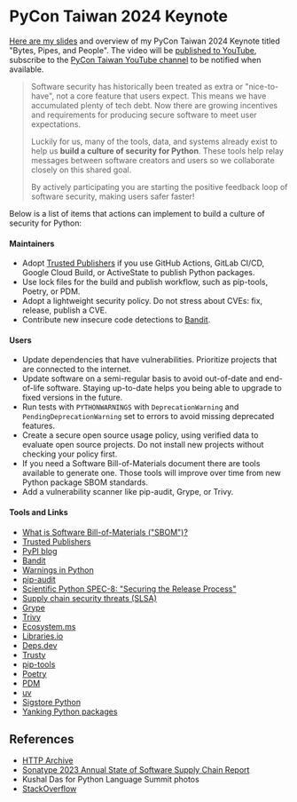 # PyCon Taiwan 2024 Keynote

[Here are my slides](https://storage.googleapis.com/sethmlarson-dev-static-assets/PyCon-Taiwan-Keynote-Bytes-Pipes-and-People.pdf) and overview of my PyCon Taiwan 2024 Keynote
titled "Bytes, Pipes, and People". The video will be [published to YouTube](https://www.youtube.com/@PyConTaiwanVideo),
subscribe to the [PyCon Taiwan YouTube channel](https://www.youtube.com/@PyConTaiwanVideo) to be notified when available.

> Software security has historically been treated as extra or "nice-to-have",
> not a core feature that users expect. This means we have accumulated
> plenty of tech debt. Now there are growing incentives and requirements
> for producing secure software to meet user expectations.
>
> Luckily for us, many of the tools, data, and systems already exist to
> help us **build a culture of security for Python**. These tools help relay messages
> between software creators and users so we collaborate closely on this shared goal.
>
> By actively participating you are starting the positive feedback loop of software security, making users safer faster!

Below is a list of items that actions can implement to build a culture of security for Python:

#### Maintainers

* Adopt [Trusted Publishers](https://docs.pypi.org/trusted-publishers/using-a-publisher/) if you use GitHub Actions, GitLab CI/CD, Google Cloud Build, or ActiveState to publish Python packages.
* Use lock files for the build and publish workflow, such as pip-tools, Poetry, or PDM.
* Adopt a lightweight security policy. Do not stress about CVEs: fix, release, publish a CVE.
* Contribute new insecure code detections to [Bandit](https://bandit.readthedocs.io/en/latest/).

#### Users

* Update dependencies that have vulnerabilities. Prioritize projects that are connected to the internet.
* Update software on a semi-regular basis to avoid out-of-date and end-of-life software. Staying up-to-date helps you being able to upgrade to fixed versions in the future.
* Run tests with `PYTHONWARNINGS` with `DeprecationWarning` and `PendingDeprecationWarning` set to errors to avoid missing deprecated features.
* Create a secure open source usage policy, using verified data to evaluate open source projects. Do not install new projects without checking your policy first.
* If you need a Software Bill-of-Materials document there are tools available to generate one. Those tools will improve over time from new Python package SBOM standards.
* Add a vulnerability scanner like pip-audit, Grype, or Trivy.

#### Tools and Links

* [What is Software Bill-of-Materials ("SBOM")?](https://www.synopsys.com/blogs/software-security/software-bill-of-materials-bom.html)
* [Trusted Publishers](https://docs.pypi.org/trusted-publishers/using-a-publisher/)
* [PyPI blog](https://blog.pypi.org/)
* [Bandit](https://bandit.readthedocs.io/en/latest/)
* [Warnings in Python](https://docs.python.org/3/using/cmdline.html#envvar-PYTHONWARNINGS)
* [pip-audit](https://pypi.org/project/pip-audit/)
* [Scientific Python SPEC-8: "Securing the Release Process"](https://scientific-python.org/specs/spec-0008/)
* [Supply chain security threats (SLSA)](https://slsa.dev/spec/v1.0/threats)
* [Grype](https://github.com/anchore/grype)
* [Trivy](https://trivy.dev)
* [Ecosystem.ms](https://packages.ecosyste.ms)
* [Libraries.io](https://libraries.io)
* [Deps.dev](https://deps.dev)
* [Trusty](https://trustypkg.dev)
* [pip-tools](https://pip-tools.readthedocs.io/en/latest/)
* [Poetry](https://python-poetry.org/)
* [PDM](https://pdm-project.org/latest/)
* [uv](https://docs.astral.sh/uv/)
* [Sigstore Python](https://pypi.org/project/sigstore/)
* [Yanking Python packages](https://pypi.org/help/#yanked)

## References

* [HTTP Archive](httparchive.org)
* [Sonatype 2023 Annual State of Software Supply Chain Report](https://www.sonatype.com/en/press-releases/sonatype-9th-annual-state-of-the-software-supply-chain-report)
* Kushal Das for Python Language Summit photos
* [StackOverflow](https://stackoverflow.com/q/25981703)
